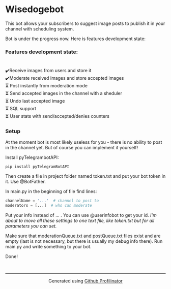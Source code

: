 # Wisedogebot  
  

This bot allows your subscribers to suggest image posts to publish it in your channel with scheduling system.  
  

Bot is under the progress now.  Here is features development state:  
  



### Features development state:  
# 
✔️Receive images from users and store it  
✔️Moderate received images and store accepted images  
⏳ Post instantly from moderation mode  
⏳ Send accepted images in the channel with a sheduler  
⏳ Undo last accepted image  
⏳ SQL support  
⏳ User stats with send/accepted/denies counters  
  
  



### Setup  
At the moment bot is most likely useless for you - there is no ability to post in the channel yet. But of course you can implement it yourself!

Install pyTelegrambotAPI:
```
pip install pyTelegramBotAPI
```
Then create a file in project folder named token.txt and put your bot token in it. Use @BotFather. 

In main.py in the beginning of file find lines: 
```python
channelName = '...'  # channel to post to
moderators = [...]  # who can moderate
```
Put your info instead of ... . You can use @userinfobot to get your id. *I'm about to move all these settings to one text file, like token.txt but for all parameters you can set.*

Make sure that moderationQueue.txt and postQueue.txt files exist and are empty (last is not necessary, but there is usually my debug info there). 
Run main.py and write something to your bot.

Done!  

<br />

----
<div align="center">Generated using <a href="https://profilinator.rishav.dev/" target="_blank">Github Profilinator</a></div>

